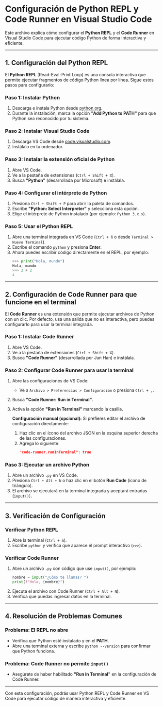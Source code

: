 
# Configuración de Python REPL y Code Runner en Visual Studio Code

Este archivo explica cómo configurar el **Python REPL** y el **Code Runner** en Visual Studio Code para ejecutar código Python de forma interactiva y eficiente.

---

## 1. Configuración del Python REPL

El **Python REPL** (Read-Eval-Print Loop) es una consola interactiva que permite ejecutar fragmentos de código Python línea por línea. Sigue estos pasos para configurarlo:

### Paso 1: Instalar Python
1. Descarga e instala Python desde [python.org](https://www.python.org/downloads/).
2. Durante la instalación, marca la opción **"Add Python to PATH"** para que Python sea reconocido por tu sistema.

### Paso 2: Instalar Visual Studio Code
1. Descarga VS Code desde [code.visualstudio.com](https://code.visualstudio.com/).
2. Instálalo en tu ordenador.

### Paso 3: Instalar la extensión oficial de Python
1. Abre VS Code.
2. Ve a la pestaña de extensiones (`Ctrl + Shift + X`).
3. Busca **"Python"** (desarrollada por Microsoft) e instálala.

### Paso 4: Configurar el intérprete de Python
1. Presiona `Ctrl + Shift + P` para abrir la paleta de comandos.
2. Escribe **"Python: Select Interpreter"** y selecciona esta opción.
3. Elige el intérprete de Python instalado (por ejemplo: `Python 3.x.x`).

### Paso 5: Usar el Python REPL
1. Abre una terminal integrada en VS Code (`Ctrl + ñ` o desde `Terminal > Nuevo Terminal`).
2. Escribe el comando `python` y presiona **Enter**.
3. Ahora puedes escribir código directamente en el REPL, por ejemplo:
   ```python
   >>> print("Hola, mundo")
   Hola, mundo
   >>> 2 + 2
   4
   ```

---

## 2. Configuración de Code Runner para que funcione en el terminal

El **Code Runner** es una extensión que permite ejecutar archivos de Python con un clic. Por defecto, usa una salida que no es interactiva, pero puedes configurarlo para usar la terminal integrada.

### Paso 1: Instalar Code Runner
1. Abre VS Code.
2. Ve a la pestaña de extensiones (`Ctrl + Shift + X`).
3. Busca **"Code Runner"** (desarrollada por Jun Han) e instálala.

### Paso 2: Configurar Code Runner para usar la terminal
1. Abre las configuraciones de VS Code:
   - Ve a `Archivo > Preferencias > Configuración` o presiona `Ctrl + ,`.
2. Busca **"Code Runner: Run in Terminal"**.
3. Activa la opción **"Run in Terminal"** marcando la casilla.

   **Configuración manual (opcional):**
   Si prefieres editar el archivo de configuración directamente:
   1. Haz clic en el ícono del archivo JSON en la esquina superior derecha de las configuraciones.
   2. Agrega lo siguiente:
      ```json
      "code-runner.runInTerminal": true
      ```

### Paso 3: Ejecutar un archivo Python
1. Abre un archivo `.py` en VS Code.
2. Presiona `Ctrl + Alt + N` o haz clic en el botón **Run Code** (ícono de triángulo).
3. El archivo se ejecutará en la terminal integrada y aceptará entradas (`input()`).

---

## 3. Verificación de Configuración

### Verificar Python REPL
1. Abre la terminal (`Ctrl + ñ`).
2. Escribe `python` y verifica que aparece el prompt interactivo (`>>>`).

### Verificar Code Runner
1. Abre un archivo `.py` con código que use `input()`, por ejemplo:
   ```python
   nombre = input("¿Cómo te llamas? ")
   print(f"Hola, {nombre}")
   ```
2. Ejecuta el archivo con Code Runner (`Ctrl + Alt + N`).
3. Verifica que puedas ingresar datos en la terminal.

---

## 4. Resolución de Problemas Comunes

### Problema: El REPL no abre
- Verifica que Python esté instalado y en el **PATH**.
- Abre una terminal externa y escribe `python --version` para confirmar que Python funciona.

### Problema: Code Runner no permite `input()`
- Asegúrate de haber habilitado **"Run in Terminal"** en la configuración de Code Runner.

---

Con esta configuración, podrás usar Python REPL y Code Runner en VS Code para ejecutar código de manera interactiva y eficiente.

